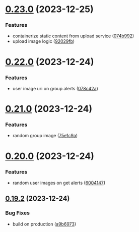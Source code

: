 # [0.23.0](https://github.com/Kshitiz1403/Alertly/compare/v0.22.0...v0.23.0) (2023-12-25)


### Features

* containerize static content from upload service ([074b992](https://github.com/Kshitiz1403/Alertly/commit/074b992f49b89140b511645a2699cbb7fb0a6e4d))
* upload image logic ([92029fb](https://github.com/Kshitiz1403/Alertly/commit/92029fb0843146e21faabc68c75b15e7e8c9a0d4))



# [0.22.0](https://github.com/Kshitiz1403/Alertly/compare/v0.21.0...v0.22.0) (2023-12-24)


### Features

* user image uri on group alerts ([078c42a](https://github.com/Kshitiz1403/Alertly/commit/078c42a04537d4d66ce02b2b7632fcb9ab7ec40c))



# [0.21.0](https://github.com/Kshitiz1403/Alertly/compare/v0.20.0...v0.21.0) (2023-12-24)


### Features

* random group image ([75e1c9a](https://github.com/Kshitiz1403/Alertly/commit/75e1c9ab2bf7d4a51b42b4b098fa53324fbb323f))



# [0.20.0](https://github.com/Kshitiz1403/Alertly/compare/v0.19.2...v0.20.0) (2023-12-24)


### Features

* random user images on get alerts ([6004147](https://github.com/Kshitiz1403/Alertly/commit/600414791b2b35134d613c77bb6ca2e38ce22d6a))



## [0.19.2](https://github.com/Kshitiz1403/Alertly/compare/v0.19.1...v0.19.2) (2023-12-24)


### Bug Fixes

* build on production ([a9b6973](https://github.com/Kshitiz1403/Alertly/commit/a9b6973be8950cd3af543c46a18e5fb1af72e04c))



